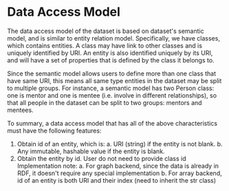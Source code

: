 # Data Access Model

The data access model of the dataset is based on dataset's semantic model, and is similar to entity relation model. Specifically, we have classes, which contains entities. A class may have link to other classes and is uniquely identified by URI. An entity is also identified uniquely by its URI, and will have a set of properties that is defined by the class it belongs to.

Since the semantic model allows users to define more than one class that have same URI, this means all same type entities in the dataset may be split to multiple groups. For instance, a semantic model has two Person class: one is mentor and one is mentee (i.e. involve in different relationships), so that all people in the dataset can be split to two groups: mentors and mentees.

To summary, a data access model that has all of the above characteristics must have the following features:

1. Obtain id of an entity, which is:
    a. URI (string) if the entity is not blank.
    b. Any immutable, hashable value if the entity is blank.
2. Obtain the entity by id. User do not need to provide class id
    Implementation note:
    a. For graph backend, since the data is already in RDF, it doesn't require any special implementation
    b. For array backend, id of an entity is both URI and their index (need to inherit the str class)
    

